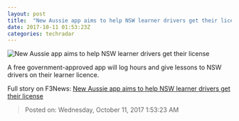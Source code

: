 ```yaml
---
layout: post
title:  "New Aussie app aims to help NSW learner drivers get their license"
date: 2017-10-11 01:53:23Z
categories: techradar
---
```


![New Aussie app aims to help NSW learner drivers get their license](http://cdn.mos.cms.futurecdn.net/LAxA8oTucFtWnyCgFUodo9-1200-80.jpg)

A free government-approved app will log hours and give lessons to NSW drivers on their learner licence.


Full story on F3News: [New Aussie app aims to help NSW learner drivers get their license](http://www.f3nws.com/n/MSaKbH)

> Posted on: Wednesday, October 11, 2017 1:53:23 AM
